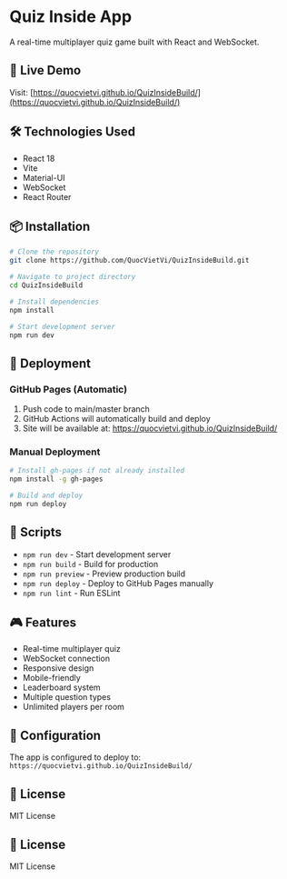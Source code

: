 # Quiz Inside App

A real-time multiplayer quiz game built with React and WebSocket.

## 🚀 Live Demo

Visit: [https://quocvietvi.github.io/QuizInsideBuild/](https://quocvietvi.github.io/QuizInsideBuild/)

## 🛠️ Technologies Used

- React 18
- Vite
- Material-UI
- WebSocket
- React Router

## 📦 Installation

```bash
# Clone the repository
git clone https://github.com/QuocVietVi/QuizInsideBuild.git

# Navigate to project directory
cd QuizInsideBuild

# Install dependencies
npm install

# Start development server
npm run dev
```

## 🚀 Deployment

### GitHub Pages (Automatic)

1. Push code to main/master branch
2. GitHub Actions will automatically build and deploy
3. Site will be available at: https://quocvietvi.github.io/QuizInsideBuild/

### Manual Deployment

```bash
# Install gh-pages if not already installed
npm install -g gh-pages

# Build and deploy
npm run deploy
```

## 📝 Scripts

- `npm run dev` - Start development server
- `npm run build` - Build for production  
- `npm run preview` - Preview production build
- `npm run deploy` - Deploy to GitHub Pages manually
- `npm run lint` - Run ESLint

## 🎮 Features

- Real-time multiplayer quiz
- WebSocket connection
- Responsive design
- Mobile-friendly
- Leaderboard system
- Multiple question types
- Unlimited players per room

## 🔧 Configuration

The app is configured to deploy to: `https://quocvietvi.github.io/QuizInsideBuild/`

## 📄 License

MIT License
## 📄 License

MIT License
